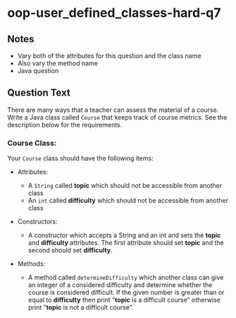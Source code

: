 # oop-user_defined_classes-hard-q7

## Notes

- Vary both of the attributes for this question and the class name
- Also vary the method name
- Java question

## Question Text

There are many ways that a teacher can assess the material of a course. Write a Java class called `Course` that keeps 
track of course metrics. See the description below for the requirements.

### Course Class:

Your `Course` class should have the following items:

- Attributes:
    - A `String` called **topic** which should not be accessible from another class
    - An `int` called **difficulty** which should not be accessible from another class

- Constructors:
    - A constructor which accepts a String and an int and sets the **topic** and **difficulty** attributes. The first 
      attribute should set **topic** and the second should set **difficulty**.

- Methods:
    - A method called `determineDifficulty` which another class can give an integer of a considered difficulty and 
      determine whether the course is considered difficult. If the given number is greater than or equal to **difficulty**
      then print "**topic** is a difficult course" otherwise print "**topic** is not a difficult course".

